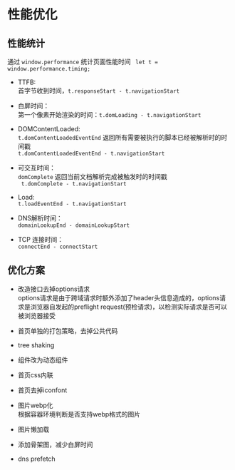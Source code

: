 # 性能优化
## 性能统计
通过 `window.performance` 统计页面性能时间
` let t = window.performance.timing;`
- TTFB:  
  首字节收到时间，`t.responseStart - t.navigationStart`

- 白屏时间：  
  第一个像素开始渲染的时间：`t.domLoading - t.navigationStart`

- DOMContentLoaded:  
  `t.domContentLoadedEventEnd` 返回所有需要被执行的脚本已经被解析时的时间戳  
  `t.domContentLoadedEventEnd - t.navigationStart`

- 可交互时间：  
  `domComplete` 返回当前文档解析完成被触发时的时间戳  
  ` t.domComplete - t.navigationStart`

- Load:  
  `t.loadEventEnd - t.navigationStart`

- DNS解析时间：  
  `domainLookupEnd - domainLookupStart`

- TCP 连接时间：  
  `connectEnd - connectStart`

## 优化方案
- 改造接口去掉options请求  
  options请求是由于跨域请求时额外添加了header头信息造成的，options请求是浏览器自发起的preflight request(预检请求)，以检测实际请求是否可以被浏览器接受

- 首页单独的打包策略，去掉公共代码
- tree shaking
- 组件改为动态组件

- 首页css内联

- 首页去掉iconfont

- 图片webp化  
  根据容器环境判断是否支持webp格式的图片

- 图片懒加载

- 添加骨架图，减少白屏时间
  
- dns prefetch
